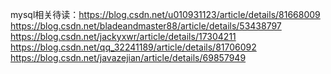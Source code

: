 mysql相关待读：https://blog.csdn.net/u010931123/article/details/81668009
https://blog.csdn.net/bladeandmaster88/article/details/53438797
https://blog.csdn.net/jackyxwr/article/details/17304211
https://blog.csdn.net/qq_32241189/article/details/81706092
https://blog.csdn.net/javazejian/article/details/69857949
